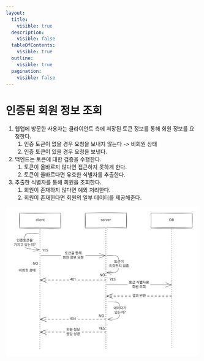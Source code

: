 ```yaml
---
layout:
  title:
    visible: true
  description:
    visible: false
  tableOfContents:
    visible: true
  outline:
    visible: true
  pagination:
    visible: false
---
```


# 인증된 회원 정보 조회

1. 웹앱에 방문한 사용자는 클라이언트 측에 저장된 토큰 정보를 통해 회원 정보를 요청한다.
   1. 인증 토큰이 없을 경우 요청을 보내지 않는다 -> 비회원 상태
   2. 인증 토큰이 있을 경우 요청을 보낸다.
2. 백엔드는 토큰에 대한 검증을 수행한다.
   1. 토큰이 올바르지 않다면 접근하지 못하게 한다.
   2. 토큰이 올바르다면 유효한 식별자를 추출한다.
3. 추출한 식별자를 통해 회원을 조회한다.&#x20;
   1. 회원이 존재하지 않다면 예외 처리한다.&#x20;
   2. 회원이 존재한다면 회원의 일부 데이터를 제공해준다.

<img src="../../../.gitbook/assets/file.excalidraw (2) (1).svg" alt="" class="gitbook-drawing">
